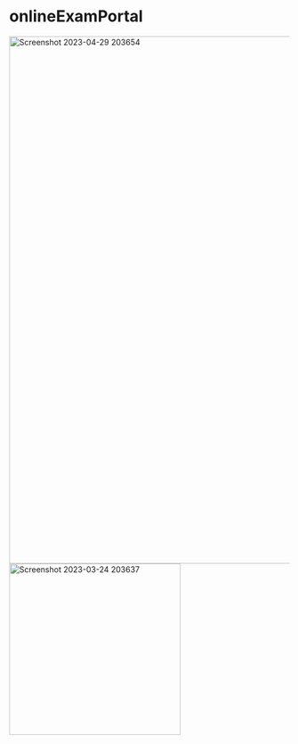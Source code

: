# onlineExamPortal
<img width="948" alt="Screenshot 2023-04-29 203654" src="https://github.com/user-attachments/assets/dd7a4b7f-8317-43fb-ab4f-a970484fcb25">

<img width="308" alt="Screenshot 2023-03-24 203637" src="https://github.com/user-attachments/assets/8147382a-06bc-49c7-aab8-be3298bc790a">
